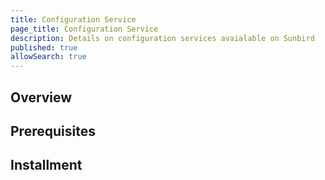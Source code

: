 ```yaml
---
title: Configuration Service
page_title: Configuration Service
description: Details on configuration services avaialable on Sunbird
published: true
allowSearch: true
---
```


## Overview



## Prerequisites

## Installment

